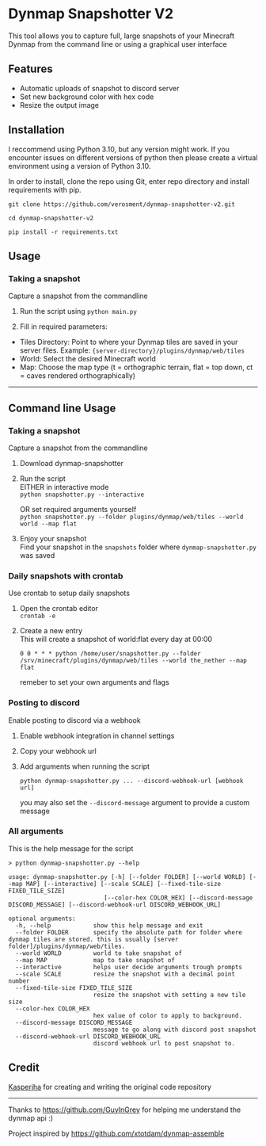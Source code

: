 # Dynmap Snapshotter V2
This tool allows you to capture full, large snapshots of your Minecraft Dynmap from the command line or using a graphical user interface



## Features 
- Automatic uploads of snapshot to discord server
- Set new background color with hex code
- Resize the output image 


## Installation
I reccommend using Python 3.10, but any version might work. If you encounter issues on different versions of python then please create a virtual environment using a version of Python 3.10.

In order to install, clone the repo using Git, enter repo directory and install requirements with pip.
```
git clone https://github.com/verosment/dynmap-snapshotter-v2.git
```
```
cd dynmap-snapshotter-v2
```
```
pip install -r requirements.txt
```

## Usage
### **Taking a snapshot**
Capture a snapshot from the commandline
1. Run the script using `python main.py`

2. Fill in required parameters:
- Tiles Directory: Point to where your Dynmap tiles are saved in your server files.
  Example: `{server-directory}/plugins/dynmap/web/tiles`
- World: Select the desired Minecraft world
- Map: Choose the map type (t = orthographic terrain, flat = top down, ct = caves rendered orthographically)

---

## Command line Usage
### **Taking a snapshot**
Capture a snapshot from the commandline
1. Download dynmap-snapshotter


2. Run the script<br/>
    EITHER in interactive mode<br/>
    `python snapshotter.py --interactive`
    
    OR set required arguments yourself<br/>
    `python snapshotter.py --folder plugins/dynmap/web/tiles --world world --map flat`


3. Enjoy your snapshot <br/>
	Find your snapshot in the `snapshots` folder where `dynmap-snapshotter.py` was saved

### **Daily snapshots with crontab**
Use crontab to setup daily snapshots 
1. Open the crontab editor<br/>
    `crontab -e`

2. Create a new entry<br/>
	This will create a snapshot of world:flat every day at 00:00<br/>
	```
    0 0 * * * python /home/user/snapshotter.py --folder /srv/minecraft/plugins/dynmap/web/tiles --world the_nether --map flat
    ```
    remeber to set your own arguments and flags

### **Posting to discord**
Enable posting to discord via a webhook

1. Enable webhook integration in channel settings

2. Copy your webhook url

3. Add arguments when running the script<br/>
    
    `python dynmap-snapshotter.py ... --discord-webhook-url [webhook url]`
    
    you may also set the `--discord-message` argument to provide a custom message
    
### **All arguments**
This is the help message for the script
```
> python dynmap-snapshotter.py --help

usage: dynmap-snapshotter.py [-h] [--folder FOLDER] [--world WORLD] [--map MAP] [--interactive] [--scale SCALE] [--fixed-tile-size FIXED_TILE_SIZE]
                           [--color-hex COLOR_HEX] [--discord-message DISCORD_MESSAGE] [--discord-webhook-url DISCORD_WEBHOOK_URL]

optional arguments:
  -h, --help            show this help message and exit
  --folder FOLDER       specify the absolute path for folder where dynmap tiles are stored. this is usually [server folder]/plugins/dynmap/web/tiles.
  --world WORLD         world to take snapshot of
  --map MAP             map to take snapshot of
  --interactive         helps user decide arguments trough prompts
  --scale SCALE         resize the snapshot with a decimal point number
  --fixed-tile-size FIXED_TILE_SIZE
                        resize the snapshot with setting a new tile size
  --color-hex COLOR_HEX
                        hex value of color to apply to background.
  --discord-message DISCORD_MESSAGE
                        message to go along with discord post snapshot
  --discord-webhook-url DISCORD_WEBHOOK_URL
                        discord webhook url to post snapshot to.

```


## Credit
[Kasperjha](https://github.com/kasperjha) for creating and writing the original code repository

---

Thanks to https://github.com/GuyInGrey for helping me understand the dynmap api :)

Project inspired by https://github.com/xtotdam/dynmap-assemble
